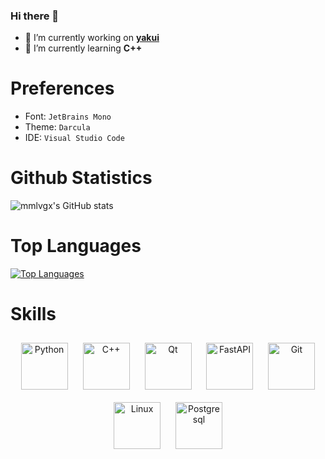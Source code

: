 ### Hi there 👋

- 🔭 I’m currently working on [**yakui**](https://github.com/mmlvgx/yakui)
- 🌱 I’m currently learning **C++**

# Preferences
- Font: `JetBrains Mono`
- Theme: `Darcula`
- IDE: `Visual Studio Code`

# Github Statistics
![mmlvgx's GitHub stats](https://github-readme-stats.vercel.app/api?username=mmlvgx&show_icons=true&theme=darcula&hide_border=true)

# Top Languages
[![Top Languages](https://github-readme-stats.vercel.app/api/top-langs/?username=mmlvgx&theme=darcula&hide_border=true&layout=compact)](https://github.com/anuraghazra/github-readme-stats)

# Skills
<div align="center">
  <img style="margin: 10px" src="https://profilinator.rishav.dev/skills-assets/python-original.svg" alt="Python" height="75" />
  <img style="margin: 10px" src="https://profilinator.rishav.dev/skills-assets/cplusplus-original.svg" alt="C++" height="75" />
  <img style="margin: 10px" src="https://upload.wikimedia.org/wikipedia/commons/thumb/0/0b/Qt_logo_2016.svg/2560px-Qt_logo_2016.svg.png" alt="Qt" height="75" />
  <img style="margin: 10px" src="https://cdn.worldvectorlogo.com/logos/fastapi.svg" alt="FastAPI" height="75" />
  <img style="margin: 10px" src="https://profilinator.rishav.dev/skills-assets/git-scm-icon.svg" alt="Git" height="75" />
  <img style="margin: 10px" src="https://profilinator.rishav.dev/skills-assets/linux-original.svg" alt="Linux" height="75" />
  <img style="margin: 10px" src="https://upload.wikimedia.org/wikipedia/commons/thumb/2/29/Postgresql_elephant.svg/1200px-Postgresql_elephant.svg.png" alt="Postgresql" height="75" />
</div>
